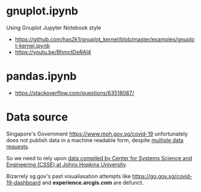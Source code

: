 # gnuplot.ipynb

Using Gnuplot Jupyter Notebook style

* https://github.com/has2k1/gnuplot_kernel/blob/master/examples/gnuplot-kernel.ipynb
* https://youtu.be/BhmctDeRAl4

# pandas.ipynb

* https://stackoverflow.com/questions/63518087/

# Data source

Singapore's Government https://www.moh.gov.sg/covid-19 unfortunately does not
publish data in a machine readable form, despite [multiple data
requests](https://github.com/datagovsg/datagovsg-datasets/issues?q=is%3Aissue+is%3Aopen+covid-19).

So we need to rely upon [data compiled by Center for Systems Science and
Engineering (CSSE) at Johns Hopkins
University](https://github.com/CSSEGISandData/COVID-19/tree/master/csse_covid_19_data/csse_covid_19_daily_reports).

Bizarrely sg.gov's past visualiasation attempts like
https://go.gov.sg/covid-19-dashboard and **experience.arcgis.com** are defunct.
